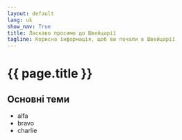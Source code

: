 ```yaml
---
layout: default
lang: uk
show_nav: True
title: Ласкаво просимо до Швейцарії
tagline: Корисна інформація, щоб ви почали в Швейцарії
---
```

# {{ page.title }}

## Основні теми
- alfa
- bravo
- charlie

